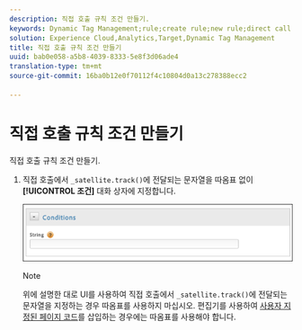```yaml
---
description: 직접 호출 규칙 조건 만들기.
keywords: Dynamic Tag Management;rule;create rule;new rule;direct call rule
solution: Experience Cloud,Analytics,Target,Dynamic Tag Management
title: 직접 호출 규칙 조건 만들기
uuid: bab0e058-a5b8-4039-8333-5e8f3d06ade4
translation-type: tm+mt
source-git-commit: 16ba0b12e0f70112f4c10804d0a13c278388ecc2

---
```



# 직접 호출 규칙 조건 만들기

직접 호출 규칙 조건 만들기.

1. 직접 호출에서 `_satellite.track()`에 전달되는 문자열을 따옴표 없이 **[!UICONTROL 조건]** 대화 상자에 지정합니다.

   ![](assets/conditions-direct-call.png)

   >[!NOTE]
   >
   >위에 설명한 대로 UI를 사용하여 직접 호출에서 `_satellite.track()`에 전달되는 문자열을 지정하는 경우 따옴표를 사용하지 마십시오. 편집기를 사용하여 [사용자 지정된 페이지 코드](/help/implement/c-implement-with-dtm/c-aa-tool/customize-page-code.md)를 삽입하는 경우에는 따옴표를 사용해야 합니다.

